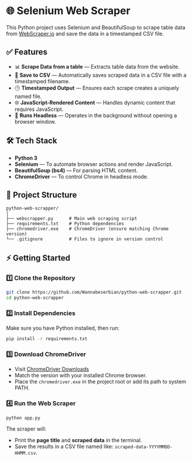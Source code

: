# 🌐 Selenium Web Scraper

This Python project uses Selenium and BeautifulSoup to scrape table data from [WebScraper.io](https://webscraper.io/test-sites/tables/tables-without-thead) and save the data in a timestamped CSV file.

## ✅ Features

- 📊 **Scrape Data from a table** — Extracts table data from the website.
- 💾 **Save to CSV** — Automatically saves scraped data in a CSV file with a timestamped filename.
- 🕒 **Timestamped Output** — Ensures each scrape creates a uniquely named file.
- 🌐 **JavaScript-Rendered Content** — Handles dynamic content that requires JavaScript.
- 🧮 **Runs Headless** — Operates in the background without opening a browser window.

## 🛠️ Tech Stack

- **Python 3**
- **Selenium** — To automate browser actions and render JavaScript.
- **BeautifulSoup (bs4)** — For parsing HTML content.
- **ChromeDriver** — To control Chrome in headless mode.

## 📁 Project Structure

```
python-web-scrapper/
│
├── webscrapper.py      # Main web scraping script
├── requirements.txt    # Python dependencies
├── chromedriver.exe    # ChromeDriver (ensure matching Chrome version)
└── .gitignore          # Files to ignore in version control
```

## ⚡ Getting Started

### 1️⃣ Clone the Repository

```bash
git clone https://github.com/Wannabeserbian/python-web-scrapper.git
cd python-web-scrapper
```

### 2️⃣ Install Dependencies

Make sure you have Python installed, then run:

```bash
pip install -r requirements.txt
```

### 3️⃣ Download ChromeDriver

- Visit [ChromeDriver Downloads](https://developer.chrome.com/docs/chromedriver/downloads)
- Match the version with your installed Chrome browser.
- Place the `chromedriver.exe` in the project root or add its path to system PATH.

### 4️⃣ Run the Web Scraper

```bash
python app.py
```

The scraper will:

- Print the **page title** and **scraped data** in the terminal.
- Save the results in a CSV file named like: `scraped-data-YYYYMMDD-HHMM.csv`.
